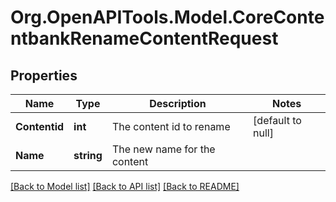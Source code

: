 # Org.OpenAPITools.Model.CoreContentbankRenameContentRequest

## Properties

Name | Type | Description | Notes
------------ | ------------- | ------------- | -------------
**Contentid** | **int** | The content id to rename | [default to null]
**Name** | **string** | The new name for the content | 

[[Back to Model list]](../README.md#documentation-for-models) [[Back to API list]](../README.md#documentation-for-api-endpoints) [[Back to README]](../README.md)

